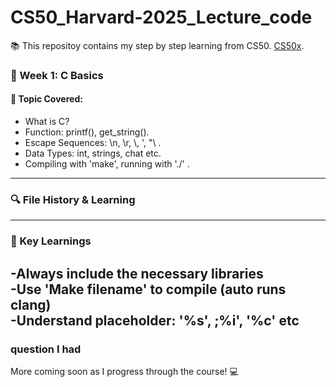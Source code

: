 # CS50_Harvard-2025_Lecture_code
:books: This repositoy contains my step by step learning from CS50. [CS50x](https://cs50.harvard.edu/x/2025/).

### :memo: Week 1: C Basics 

#### :eyes: Topic Covered:
- What is C?
- Function: printf(), get_string().
- Escape Sequences: \n, \r, \\, '\, "\ .
- Data Types: int, strings, chat etc.
- Compiling with 'make', running with './' .
---
### :mag: File History & Learning 
---
### :brain: Key Learnings
-Always include the necessary libraries <br>
-Use 'Make filename' to compile (auto runs clang) <br>
-Understand placeholder: '%s', ;%i', '%c' etc 
---

### question I had

More coming soon as I progress through the course! :computer:

